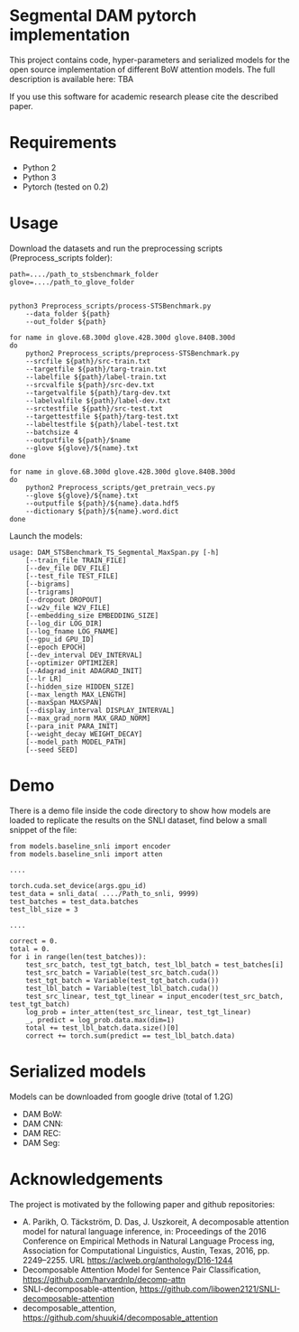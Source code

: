 # Segmental DAM pytorch implementation
This project contains code, hyper-parameters and serialized models for the open source implementation of different BoW attention models.
The full description is available here: TBA

If you use this software for academic research please cite the described paper.

# Requirements
- Python 2
- Python 3
- Pytorch (tested on 0.2)

# Usage
Download the datasets and run the preprocessing scripts (Preprocess_scripts folder):

```
path=..../path_to_stsbenchmark_folder
glove=..../path_to_glove_folder


python3 Preprocess_scripts/process-STSBenchmark.py 
    --data_folder ${path}
    --out_folder ${path}

for name in glove.6B.300d glove.42B.300d glove.840B.300d
do
    python2 Preprocess_scripts/preprocess-STSBenchmark.py
	--srcfile ${path}/src-train.txt
	--targetfile ${path}/targ-train.txt
	--labelfile ${path}/label-train.txt
	--srcvalfile ${path}/src-dev.txt
	--targetvalfile ${path}/targ-dev.txt
	--labelvalfile ${path}/label-dev.txt
	--srctestfile ${path}/src-test.txt
	--targettestfile ${path}/targ-test.txt
	--labeltestfile ${path}/label-test.txt
	--batchsize 4
	--outputfile ${path}/$name
	--glove ${glove}/${name}.txt
done

for name in glove.6B.300d glove.42B.300d glove.840B.300d
do
    python2 Preprocess_scripts/get_pretrain_vecs.py
	--glove ${glove}/${name}.txt
	--outputfile ${path}/${name}.data.hdf5
	--dictionary ${path}/${name}.word.dict
done

```

Launch the models:

```
usage: DAM_STSBenchmark_TS_Segmental_MaxSpan.py [-h] 
    [--train_file TRAIN_FILE]
    [--dev_file DEV_FILE]
    [--test_file TEST_FILE]
    [--bigrams]
    [--trigrams]
    [--dropout DROPOUT]
    [--w2v_file W2V_FILE]
    [--embedding_size EMBEDDING_SIZE]
    [--log_dir LOG_DIR]
    [--log_fname LOG_FNAME]
    [--gpu_id GPU_ID]
    [--epoch EPOCH]
    [--dev_interval DEV_INTERVAL]
    [--optimizer OPTIMIZER]
    [--Adagrad_init ADAGRAD_INIT]
    [--lr LR]
    [--hidden_size HIDDEN_SIZE]
    [--max_length MAX_LENGTH]
    [--maxSpan MAXSPAN]
    [--display_interval DISPLAY_INTERVAL]
    [--max_grad_norm MAX_GRAD_NORM]
    [--para_init PARA_INIT]
    [--weight_decay WEIGHT_DECAY]
    [--model_path MODEL_PATH]
    [--seed SEED]

```
# Demo
There is a demo file inside the code directory to show how models are loaded to replicate the results on the SNLI dataset, find below a small snippet of the file:

```
from models.baseline_snli import encoder
from models.baseline_snli import atten

....

torch.cuda.set_device(args.gpu_id)
test_data = snli_data( ..../Path_to_snli, 9999)
test_batches = test_data.batches
test_lbl_size = 3

....

correct = 0.
total = 0.
for i in range(len(test_batches)):
    test_src_batch, test_tgt_batch, test_lbl_batch = test_batches[i]
    test_src_batch = Variable(test_src_batch.cuda())
    test_tgt_batch = Variable(test_tgt_batch.cuda())
    test_lbl_batch = Variable(test_lbl_batch.cuda())
    test_src_linear, test_tgt_linear = input_encoder(test_src_batch, test_tgt_batch)
    log_prob = inter_atten(test_src_linear, test_tgt_linear)
    _, predict = log_prob.data.max(dim=1)
    total += test_lbl_batch.data.size()[0]
    correct += torch.sum(predict == test_lbl_batch.data)
```

# Serialized models
Models can be downloaded from google drive (total of 1.2G)

- DAM BoW: 
- DAM CNN: 
- DAM REC: 
- DAM Seg: 

# Acknowledgements

The project is motivated by the following paper and github repositories:

* A. Parikh, O. Täckström, D. Das, J. Uszkoreit, A decomposable attention model for natural language inference, in: Proceedings of the 2016 Conference on Empirical Methods in Natural Language Process
ing, Association for Computational Linguistics, Austin, Texas, 2016, pp. 2249–2255. URL https://aclweb.org/anthology/D16-1244
* Decomposable Attention Model for Sentence Pair Classification, https://github.com/harvardnlp/decomp-attn
* SNLI-decomposable-attention, https://github.com/libowen2121/SNLI-decomposable-attention
* decomposable_attention, https://github.com/shuuki4/decomposable_attention

